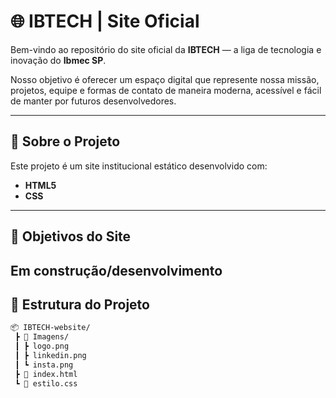 # 🌐 IBTECH | Site Oficial

Bem-vindo ao repositório do site oficial da **IBTECH** — a liga de tecnologia e inovação do **Ibmec SP**.

Nosso objetivo é oferecer um espaço digital que represente nossa missão, projetos, equipe e formas de contato de maneira moderna, acessível e fácil de manter por futuros desenvolvedores.

---

## 🧩 Sobre o Projeto

Este projeto é um site institucional estático desenvolvido com:
- **HTML5**  
- **CSS**

---

## 🎯 Objetivos do Site

**Em construção/desenvolvimento**
---

## 📁 Estrutura do Projeto

```bash
📦 IBTECH-website/
 ┣ 📂 Imagens/
 ┃ ┣ logo.png
 ┃ ┣ linkedin.png
 ┃ ┗ insta.png
 ┣ 📄 index.html
 ┗ 📄 estilo.css
